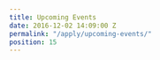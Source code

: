 ```yaml
---
title: Upcoming Events
date: 2016-12-02 14:09:00 Z
permalink: "/apply/upcoming-events/"
position: 15
---
```


